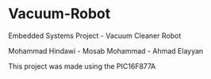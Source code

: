 # Vacuum-Robot
Embedded Systems Project - Vacuum Cleaner Robot

Mohammad Hindawi -
Mosab Mohammad -
Ahmad Elayyan

This project was made using the PIC16F877A 
